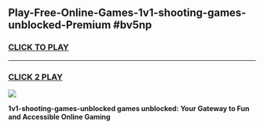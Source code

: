 
## Play-Free-Online-Games-1v1-shooting-games-unblocked-Premium #bv5np
<h3>
<a href="https://premium.freeplayer.one?title=1v1-shooting-games-unblocked&ref=8M">CLICK TO PLAY</a></h3>
<hr>

<h3>
<a href="https://premium.freeplayer.one?title=1v1-shooting-games-unblocked&ref=8M">CLICK 2 PLAY</a>
  
</h3>

<a href="https://premium.freeplayer.one?title=1v1-shooting-games-unblocked&ref=8M"><img src="https://clearcache.store/games.png"></a>


**1v1-shooting-games-unblocked games unblocked: Your Gateway to Fun and Accessible Online Gaming**
